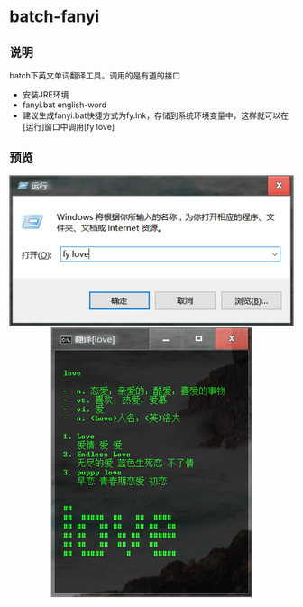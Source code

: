 # batch-fanyi


## 说明
batch下英文单词翻译工具。调用的是有道的接口
* 安装JRE环境
* fanyi.bat english-word
* 建议生成fanyi.bat快捷方式为fy.lnk，存储到系统环境变量中，这样就可以在[运行]窗口中调用[fy love]

## 预览
<div align=center><img src="https://github.com/bjc5233/batch-fanyi/raw/master/resources/demo.png"/></div>
<div align=center><img src="https://github.com/bjc5233/batch-fanyi/raw/master/resources/demo2.png"/></div>